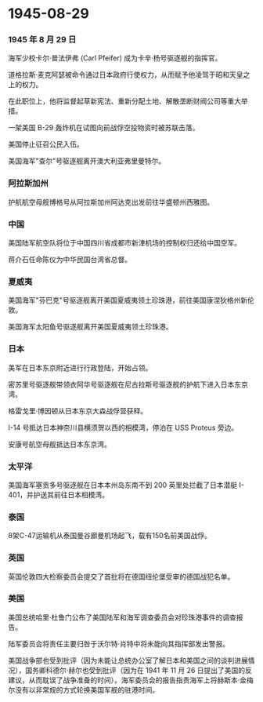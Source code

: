 # 1945-08-29

### 1945 年 8 月 29 日

海军少校卡尔·普法伊弗 (Carl Pfeifer) 成为卡辛·杨号驱逐舰的指挥官。

道格拉斯·麦克阿瑟被命令通过日本政府行使权力，从而赋予他凌驾于昭和天皇之上的权力。

在此职位上，他将监督起草新宪法、重新分配土地、解散垄断财阀公司等重大举措。

一架美国 B-29 轰炸机在试图向前战俘空投物资时被苏联击落。

美国停止征召公民入伍。

美国海军"查尔"号驱逐舰离开澳大利亚弗里曼特尔。

### 阿拉斯加州

护航航空母舰博格号从阿拉斯加州阿达克出发前往华盛顿州西雅图。

### 中国

美国陆军航空队将位于中国四川省成都市新津机场的控制权归还给中国空军。

蒋介石任命陈仪为中华民国台湾省总督。

### 夏威夷

美国海军"芬巴克"号驱逐舰离开美国夏威夷领土珍珠港，前往美国康涅狄格州新伦敦。

美国海军太阳鱼号驱逐舰离开美国夏威夷领土珍珠港。

### 日本

美军在日本东京附近进行行政登陆，开始占领。

密苏里号驱逐舰带领衣阿华号驱逐舰在尼古拉斯号驱逐舰的护航下进入日本东京湾。

格雷戈里·博因顿从日本东京大森战俘营获释。

I-14 号抵达日本神奈川县横须贺以西的相模湾，停泊在 USS Proteus 旁边。

安康号航空母舰抵达日本东京湾。

### 太平洋

美国海军塞贡多号驱逐舰在日本本州岛东南不到 200 英里处拦截了日本潜艇
I-401，并护送其前往日本相模湾。

### 泰国

8架C-47运输机从泰国曼谷廊曼机场起飞，载有150名前美国战俘。

### 英国

英国伦敦四大检察委员会提交了首批将在德国纽伦堡受审的德国战犯名单。

### 美国

美国总统哈里·杜鲁门公布了美国陆军和海军调查委员会对珍珠港事件的调查报告。

陆军委员会将责任主要归咎于沃尔特·肖特中将未能向其指挥部发出警报。

美国战争部也受到批评（因为未能让总统办公室了解日本和美国之间的谈判进展情况），国务卿科德尔·赫尔也受到批评（因为在
1941 年 11 月 26
日提出了美国的反建议，从而耽误了战争准备的时间）。海军委员会的报告指责海军上将赫斯本·金梅尔没有以非常规的方式轮换美国军舰的驻港时间。